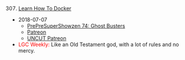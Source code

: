 307. [Learn How To Docker](https://linuxgamecast.com/2018/07/linuxgamecast-weekly-307-learn-how-to-docker/)
   * 2018-07-07
      * [PrePreSuperShowzen 74: Ghost Busters](https://www.patreon.com/posts/prepresupershowz-19942541)
      * [Patreon](https://www.patreon.com/posts/linuxgamecast-to-19944586)
      * [UNCUT Patreon](https://www.patreon.com/posts/linuxgamecast-19947728)
   * <span style="color:red">LGC Weekly:</span> Like an Old Testament god, with a lot of rules and no mercy.
